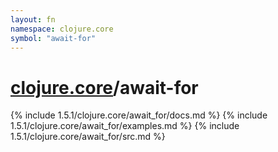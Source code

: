 ```yaml
---
layout: fn
namespace: clojure.core
symbol: "await-for"
---
```


# [clojure.core](../)/await-for

{% include 1.5.1/clojure.core/await_for/docs.md %}
{% include 1.5.1/clojure.core/await_for/examples.md %}
{% include 1.5.1/clojure.core/await_for/src.md %}

